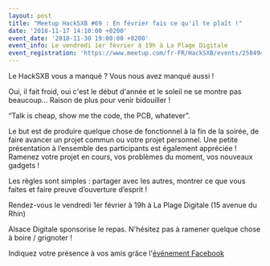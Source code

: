 ```yaml
---
layout: post
title: "Meetup HackSXB #69 : En février fais ce qu'il te plaît !"
date: '2018-11-17 14:10:00 +0200'
event_date: '2018-11-30 19:00:00 +0200'
event_info: Le vendredi 1er février à 19h à La Plage Digitale
event_registration: 'https://www.meetup.com/fr-FR/HackSXB/events/258494232/'
---
```

Le HackSXB vous a manqué ? Vous nous avez manqué aussi !

Oui, il fait froid, oui c'est le début d'année et le soleil ne se montre pas beaucoup... Raison de plus pour venir bidouiller !

“Talk is cheap, show me the code, the PCB, whatever”.

Le but est de produire quelque chose de fonctionnel à la fin de la soirée, de faire avancer un projet commun ou votre projet personnel. Une petite présentation à l’ensemble des participants est également appréciée ! Ramenez votre projet en cours, vos problèmes du moment, vos nouveaux gadgets !

Les règles sont simples : partager avec les autres, montrer ce que vous faites et faire preuve d’ouverture d’esprit !

Rendez-vous le vendredi 1er février à 19h à La Plage Digitale (15 avenue du Rhin)

Alsace Digitale sponsorise le repas. N'hésitez pas à ramener quelque chose à boire / grignoter !

Indiquez votre présence à vos amis grâce l'[événement Facebook](https://www.facebook.com/events/293067341354074/)
